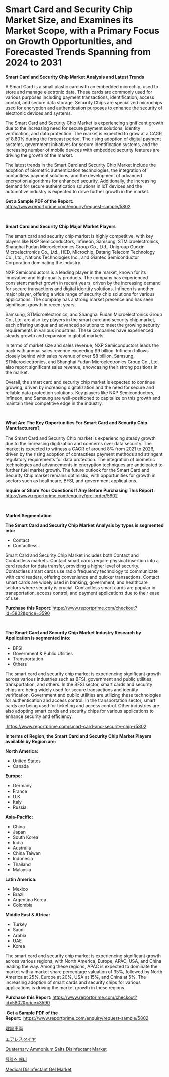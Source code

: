 <p><h1>Smart Card and Security Chip Market Size, and Examines its Market Scope, with a Primary Focus on Growth Opportunities, and Forecasted Trends Spanning from 2024 to 2031</h1></p><p><strong>Smart Card and Security Chip Market Analysis and Latest Trends</strong></p>
<p><p>A Smart Card is a small plastic card with an embedded microchip, used to store and manage electronic data. These cards are commonly used for various purposes including payment transactions, identification, access control, and secure data storage. Security Chips are specialized microchips used for encryption and authentication purposes to enhance the security of electronic devices and systems.</p><p>The Smart Card and Security Chip Market is experiencing significant growth due to the increasing need for secure payment solutions, identity verification, and data protection. The market is expected to grow at a CAGR of 8.80% during the forecast period. The rising adoption of digital payment systems, government initiatives for secure identification systems, and the increasing number of mobile devices with embedded security features are driving the growth of the market.</p><p>The latest trends in the Smart Card and Security Chip Market include the adoption of biometric authentication technologies, the integration of contactless payment solutions, and the development of advanced encryption algorithms for enhanced security. Additionally, the increasing demand for secure authentication solutions in IoT devices and the automotive industry is expected to drive further growth in the market.</p></p>
<p><strong>Get a Sample PDF of the Report:&nbsp;</strong> <a href="https://www.reportprime.com/enquiry/request-sample/5802">https://www.reportprime.com/enquiry/request-sample/5802</a></p>
<p>&nbsp;</p>
<p><strong>Smart Card and Security Chip Major Market Players</strong></p>
<p><p>The smart card and security chip market is highly competitive, with key players like NXP Semiconductors, Infineon, Samsung, STMicroelectronics, Shanghai Fudan Microelectronics Group Co., Ltd., Unigroup Guoxin Microelectronics Co., Ltd., HED, Microchip, Datang Telecom Technology Co., Ltd., Nations Technologies Inc., and Giantec Semiconductor Corporation dominating the industry.</p><p>NXP Semiconductors is a leading player in the market, known for its innovative and high-quality products. The company has experienced consistent market growth in recent years, driven by the increasing demand for secure transactions and digital identity solutions. Infineon is another major player, offering a wide range of security chip solutions for various applications. The company has a strong market presence and has seen significant growth in recent years.</p><p>Samsung, STMicroelectronics, and Shanghai Fudan Microelectronics Group Co., Ltd. are also key players in the smart card and security chip market, each offering unique and advanced solutions to meet the growing security requirements in various industries. These companies have experienced steady growth and expansion in global markets.</p><p>In terms of market size and sales revenue, NXP Semiconductors leads the pack with annual sales revenue exceeding $9 billion. Infineon follows closely behind with sales revenue of over $8 billion. Samsung, STMicroelectronics, and Shanghai Fudan Microelectronics Group Co., Ltd. also report significant sales revenue, showcasing their strong positions in the market.</p><p>Overall, the smart card and security chip market is expected to continue growing, driven by increasing digitalization and the need for secure and reliable data protection solutions. Key players like NXP Semiconductors, Infineon, and Samsung are well-positioned to capitalize on this growth and maintain their competitive edge in the industry.</p></p>
<p>&nbsp;</p>
<p><strong>What Are The Key Opportunities For Smart Card and Security Chip Manufacturers?</strong></p>
<p><p>The Smart Card and Security Chip market is experiencing steady growth due to the increasing digitization and concerns over data security. The market is expected to witness a CAGR of around 8% from 2021 to 2026, driven by the rising adoption of contactless payment methods and stringent regulatory requirements for data protection. The integration of biometric technologies and advancements in encryption techniques are anticipated to further fuel market growth. The future outlook for the Smart Card and Security Chip market remains optimistic, with opportunities for growth in sectors such as healthcare, BFSI, and government applications.</p></p>
<p><strong>Inquire or Share Your Questions If Any Before Purchasing This Report:</strong> <a href="https://www.reportprime.com/enquiry/pre-order/5802">https://www.reportprime.com/enquiry/pre-order/5802</a></p>
<p>&nbsp;</p>
<p><strong>Market Segmentation</strong></p>
<p><strong>The Smart Card and Security Chip Market Analysis by types is segmented into:</strong></p>
<p><ul><li>Contact</li><li>Contactless</li></ul></p>
<p><p>Smart Card and Security Chip Market includes both Contact and Contactless markets. Contact smart cards require physical insertion into a card reader for data transfer, providing a higher level of security. Contactless smart cards use radio frequency technology to communicate with card readers, offering convenience and quicker transactions. Contact smart cards are widely used in banking, government, and healthcare sectors where security is crucial. Contactless smart cards are popular in transportation, access control, and payment applications due to their ease of use.</p></p>
<p><strong>Purchase this Report:&nbsp;</strong><a href="https://www.reportprime.com/checkout?id=5802&price=3590">https://www.reportprime.com/checkout?id=5802&price=3590</a></p>
<p>&nbsp;</p>
<p><strong>The Smart Card and Security Chip Market Industry Research by Application is segmented into:</strong></p>
<p><ul><li>BFSI</li><li>Government & Public Utilities</li><li>Transportation</li><li>Others</li></ul></p>
<p><p>The smart card and security chip market is experiencing significant growth across various industries such as BFSI, government and public utilities, transportation, and others. In the BFSI sector, smart cards and security chips are being widely used for secure transactions and identity verification. Government and public utilities are utilizing these technologies for authentication and access control. In the transportation sector, smart cards are being used for ticketing and access control. Other industries are also adopting smart cards and security chips for various applications to enhance security and efficiency.</p></p>
<p><a href="https://www.reportprime.com/smart-card-and-security-chip-r5802">&nbsp;https://www.reportprime.com/smart-card-and-security-chip-r5802</a></p>
<p><strong>In terms of Region, the Smart Card and Security Chip Market Players available by Region are:</strong></p>
<p>
    <p> <strong> North America: </strong>
        <ul>
            <li>United States</li>
            <li>Canada</li>
        </ul>
        </p> 
    <p> <strong> Europe: </strong>
        <ul>
            <li>Germany</li>
            <li>France</li>
            <li>U.K.</li>
            <li>Italy</li>
            <li>Russia</li>
        </ul>
        </p> 
    <p> <strong> Asia-Pacific: </strong>
        <ul>
            <li>China</li>
            <li>Japan</li>
            <li>South Korea</li>
            <li>India</li>
            <li>Australia</li>
            <li>China Taiwan</li>
            <li>Indonesia</li>
            <li>Thailand</li>
            <li>Malaysia</li>
        </ul>
        </p> 
    <p> <strong> Latin America: </strong>
        <ul>
            <li>Mexico</li>
            <li>Brazil</li>
            <li>Argentina Korea</li>
            <li>Colombia</li>
        </ul>
        </p> 
    <p> <strong> Middle East & Africa: </strong>
        <ul>
            <li>Turkey</li>
            <li>Saudi</li>
            <li>Arabia</li>
            <li>UAE</li>
            <li>Korea</li>
        </ul>
    </p>
    </p>
<p><p>The smart card and security chip market is experiencing significant growth across various regions, with North America, Europe, APAC, USA, and China leading the way. Among these regions, APAC is expected to dominate the market with a market share percentage valuation of 35%, followed by North America at 25%, Europe at 20%, USA at 15%, and China at 5%. The increasing adoption of smart cards and security chips for various applications is driving the market growth in these regions.</p></p>
<p><strong>Purchase this Report: </strong><a href="https://www.reportprime.com/checkout?id=5802&price=3590">https://www.reportprime.com/checkout?id=5802&price=3590</a></p>
<p>&nbsp;<strong>Get a Sample PDF of the Report:&nbsp;&nbsp;</strong><a href="https://www.reportprime.com/enquiry/request-sample/5802">https://www.reportprime.com/enquiry/request-sample/5802</a></p>
<p><strong></strong></p>
<p><p><a href="https://medium.com/@dianlms3hanan/%E5%BB%BA%E8%A8%AD%E8%BB%8A%E4%B8%A1%E3%81%AE%E5%B8%82%E5%A0%B4%E8%A6%8F%E6%A8%A1-%E6%88%90%E9%95%B7-%E5%B8%82%E5%A0%B4%E3%82%BB%E3%82%B0%E3%83%A1%E3%83%B3%E3%83%86%E3%83%BC%E3%82%B7%E3%83%A7%E3%83%B3%E3%81%8A%E3%82%88%E3%81%B3%E5%9C%B0%E5%9F%9F%E5%88%A5%E3%81%AE%E6%A5%AD%E7%95%8C%E5%88%86%E6%9E%90-2031%E5%B9%B4%E3%81%BE%E3%81%A7%E3%81%AE%E4%BA%88%E6%B8%AC-310a4b2f8122">建設車両</a></p><p><a href="https://medium.com/@trevawiszk20231/%E3%82%A8%E3%82%A2%E3%83%AC%E3%82%B9%E3%82%BF%E3%82%A4%E3%83%A4%E7%94%A3%E6%A5%AD%E3%81%AB%E9%96%A2%E3%81%99%E3%82%8B%E6%B4%9E%E5%AF%9F-2031%E5%B9%B4%E3%81%BE%E3%81%A7%E3%81%AE%E5%B8%82%E5%A0%B4%E3%81%AE%E8%B2%A1%E5%8B%99%E7%8A%B6%E6%B3%81-%E5%B8%82%E5%A0%B4%E8%A6%8F%E6%A8%A1-%E3%81%8A%E3%82%88%E3%81%B3%E5%8F%8E%E7%9B%8A%E5%88%86%E6%9E%90-5d9b43498fd6">エアレスタイヤ</a></p><p><a href="https://issuu.com/reportprime-2/docs/quaternary-ammonium-salts-disinfectant-market-size">Quaternary Ammonium Salts Disinfectant Market</a></p><p><a href="https://medium.com/@beaublock13/%ED%94%8C%EB%A0%89%EC%8A%A4-%EB%B0%B0%EB%84%88-%EC%82%B0%EC%97%85-%EB%B6%84%EC%84%9D-%EB%B3%B4%EA%B3%A0%EC%84%9C-%EC%9D%91%EC%9A%A9-%EB%B6%84%EC%95%BC-%EC%A7%80%EC%97%AD-%EA%B2%BD%EC%9F%81-%EC%A0%84%EB%9E%B5%EB%B3%84-%EC%8B%9C%EC%9E%A5-%EA%B7%9C%EB%AA%A8-%EC%A0%90%EC%9C%A0%EC%9C%A8-%ED%8A%B8%EB%A0%8C%EB%93%9C-2024-2031-50abb8ccf821">플렉스 배너</a></p><p><a href="https://issuu.com/reportprime-2/docs/medical-disinfectant-gel-market-size-2030.pptx">Medical Disinfectant Gel Market</a></p></p>
